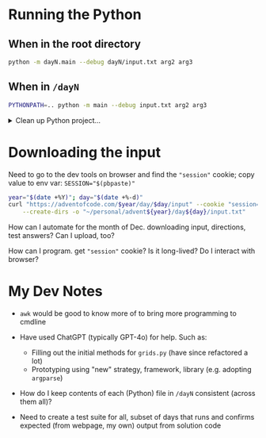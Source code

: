 # Running the Python

## When in the root directory

```zsh
python -m dayN.main --debug dayN/input.txt arg2 arg3
```

## When in `/dayN`

```zsh
PYTHONPATH=.. python -m main --debug input.txt arg2 arg3
```

<details><summary>Clean up Python project...</summary>

Got a command to delete `/__pycache__`; however, it does throw errors... for some reason, e.g.:

```zsh
# ran when in `/advent` dir
$ find . -name "__pycache__" -type d -exec rm -r {} \;
find: ./day4/__pycache__: No such file or directory
find: ./day7/__pycache__: No such file or directory
find: ./lib/__pycache__: No such file or directory
find: ./day6/__pycache__: No such file or directory
```

The above had `/__pycache__`, so not sure why the error.

</details>

# Downloading the input

Need to go to the dev tools on browser and find the `"session"` cookie; copy value to env var: `SESSION="$(pbpaste)"`

```zsh
year="$(date +%Y)"; day="$(date +%-d)"
curl "https://adventofcode.com/$year/day/$day/input" --cookie "session=$SESSION" \
    --create-dirs -o "~/personal/advent${year}/day${day}/input.txt"
```

How can I automate for the month of Dec. downloading input, directions, test answers? Can I upload, too?

How can I program. get `"session"` cookie? Is it long-lived? Do I interact with browser?

# My Dev Notes

- `awk` would be good to know more of to bring more programming to cmdline

- Have used ChatGPT (typically GPT-4o) for help. Such as:
  - Filling out the initial methods for `grids.py` (have since refactored a lot)
  - Prototyping using "new" strategy, framework, library (e.g. adopting `argparse`)

- How do I keep contents of each (Python) file in `/dayN` consistent (across them all)?

- Need to create a test suite for all, subset of days that runs and confirms expected (from webpage, my own) output from solution code
